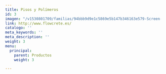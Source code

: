 ```yaml
---
title: Pisos y Polímeros
id: 3
imagen: "/v1530801709/familias/94bbb9d9e1c5869e5b147b346163e579-Screen-Shot-2015-07-24-at-4.46.27_PM.png"
link: http://www.flowcrete.es/
catalogo: ''
meta_keywords: ''
meta_description: ''
weight: 3
menu:
  principal:
    parent: Productos
    weight: 3

---
```

